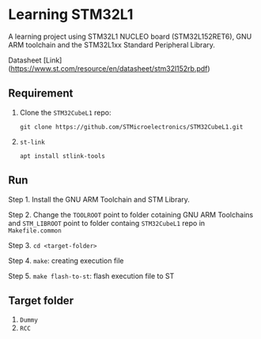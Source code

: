 # Learning STM32L1 

A learning project using STM32L1 NUCLEO board (STM32L152RET6), GNU ARM toolchain and the STM32L1xx Standard Peripheral Library.

Datasheet [Link] (https://www.st.com/resource/en/datasheet/stm32l152rb.pdf)
## Requirement

1. Clone the `STM32CubeL1` repo: 

    ```git clone https://github.com/STMicroelectronics/STM32CubeL1.git```

2. `st-link`

    `apt install stlink-tools`
## Run

Step 1. Install the GNU ARM Toolchain and STM Library.

Step 2. Change the `TOOLROOT` point to folder cotaining GNU ARM Toolchains and `STM_LIBROOT` point to folder containg `STM32CubeL1` repo in `Makefile.common`

Step 3. `cd <target-folder>`

Step 4. `make`: creating execution file

Step 5. `make flash-to-st`: flash execution file to ST

## Target folder

1. `Dummy`
2. `RCC`
